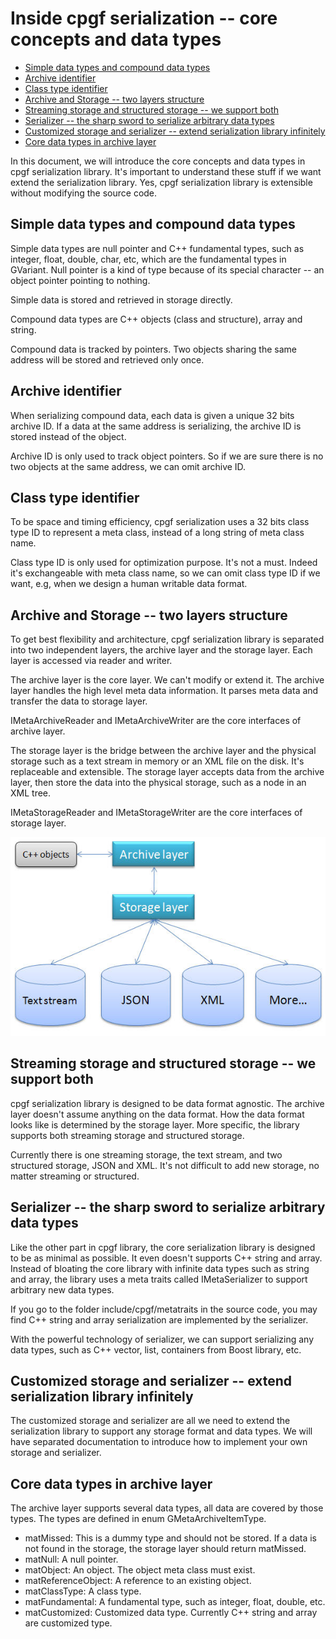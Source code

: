 # Inside cpgf serialization -- core concepts and data types

<!-- toc -->

- [Simple data types and compound data types](#simple-data-types-and-compound-data-types)
- [Archive identifier](#archive-identifier)
- [Class type identifier](#class-type-identifier)
- [Archive and Storage -- two layers structure](#archive-and-storage----two-layers-structure)
- [Streaming storage and structured storage -- we support both](#streaming-storage-and-structured-storage----we-support-both)
- [Serializer -- the sharp sword to serialize arbitrary data types](#serializer----the-sharp-sword-to-serialize-arbitrary-data-types)
- [Customized storage and serializer -- extend serialization library infinitely](#customized-storage-and-serializer----extend-serialization-library-infinitely)
- [Core data types in archive layer](#core-data-types-in-archive-layer)

<!-- tocstop -->

In this document, we will introduce the core concepts and data types in cpgf serialization library. It's important to understand these stuff if we want extend the serialization library. Yes, cpgf serialization library is extensible without modifying the source code.

## Simple data types and compound data types

Simple data types are null pointer and C++ fundamental types, such as integer, float, double, char, etc, which are the fundamental types in GVariant. Null pointer is a kind of type because of its special character -- an object pointer pointing to nothing.

Simple data is stored and retrieved in storage directly.

Compound data types are C++ objects (class and structure), array and string.

Compound data is tracked by pointers. Two objects sharing the same address will be stored and retrieved only once.

## Archive identifier

When serializing compound data, each data is given a unique 32 bits archive ID. If a data at the same address is serializing, the archive ID is stored instead of the object.

Archive ID is only used to track object pointers. So if we are sure there is no two objects at the same address, we can omit archive ID.

## Class type identifier

To be space and timing efficiency, cpgf serialization uses a 32 bits class type ID to represent a meta class, instead of a long string of meta class name.

Class type ID is only used for optimization purpose. It's not a must. Indeed it's exchangeable with meta class name, so we can omit class type ID if we want, e.g, when we design a human writable data format.

## Archive and Storage -- two layers structure

To get best flexibility and architecture, cpgf serialization library is separated into two independent layers, the archive layer and the storage layer. Each layer is accessed via reader and writer.

The archive layer is the core layer. We can't modify or extend it. The archive layer handles the high level meta data information. It parses meta data and transfer the data to storage layer.

IMetaArchiveReader and IMetaArchiveWriter are the core interfaces of archive layer.

The storage layer is the bridge between the archive layer and the physical storage such as a text stream in memory or an XML file on the disk. It's replaceable and extensible. The storage layer accepts data from the archive layer, then store the data into the physical storage, such as a node in an XML tree.

IMetaStorageReader and IMetaStorageWriter are the core interfaces of storage layer.

<img src="images/cpgf-serialization-flow-chart.jpg">

## Streaming storage and structured storage -- we support both

cpgf serialization library is designed to be data format agnostic. The archive layer doesn't assume anything on the data format. How the data format looks like is determined by the storage layer. More specific, the library supports both streaming storage and structured storage.

Currently there is one streaming storage, the text stream, and two structured storage, JSON and XML. It's not difficult to add new storage, no matter streaming or structured.

## Serializer -- the sharp sword to serialize arbitrary data types

Like the other part in cpgf library, the core serialization library is designed to be as minimal as possible. It even doesn't supports C++ string and array. Instead of bloating the core library with infinite data types such as string and array, the library uses a meta traits called IMetaSerializer to support arbitrary new data types.

If you go to the folder include/cpgf/metatraits in the source code, you may find C++ string and array serialization are implemented by the serializer.

With the powerful technology of serializer, we can support serializing any data types, such as C++ vector, list, containers from Boost library, etc.

## Customized storage and serializer -- extend serialization library infinitely

The customized storage and serializer are all we need to extend the serialization library to support any storage format and data types. We will have separated documentation to introduce how to implement your own storage and serializer.

## Core data types in archive layer

The archive layer supports several data types, all data are covered by those types. The types are defined in enum GMetaArchiveItemType.

  * matMissed: This is a dummy type and should not be stored. If a data is not found in the storage, the storage layer should return matMissed.
  * matNull: A null pointer.
  * matObject: An object. The object meta class must exist.
  * matReferenceObject: A reference to an existing object.
  * matClassType: A class type.
  * matFundamental: A fundamental type, such as integer, float, double, etc.
  * matCustomized: Customized data type. Currently C++ string and array are customized type.
